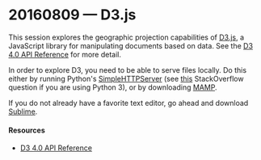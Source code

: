 # 20160809 &mdash; D3.js

This session explores the geographic projection capabilities of [D3.js](https://d3js.org/), a JavaScript library for manipulating documents based on data. See the [D3 4.0 API Reference](https://github.com/d3/d3/wiki/geo-projections) for more detail.

In order to explore D3, you need to be able to serve files locally. Do this either by running Python's [SimpleHTTPServer](https://docs.python.org/2/library/simplehttpserver.html) (see [this](http://stackoverflow.com/questions/7943751/what-is-the-python3-equivalent-of-python-m-simplehttpserver) StackOverflow question if you are using Python 3), or by downloading [MAMP](https://www.mamp.info/en/). 

If you do not already have a favorite text editor, go ahead and download [Sublime](https://www.sublimetext.com/). 

#### Resources
* [D3 4.0 API Reference](https://github.com/d3/d3/wiki/geo-projections)